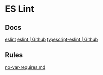 # ES Lint

## Docs

[eslint](https://eslint.org/)
[eslint | Github](https://github.com/eslint/eslint)
[typescript-eslint | Github](https://github.com/typescript-eslint/typescript-eslint)


## Rules


[no-var-requires.md](https://github.com/typescript-eslint/typescript-eslint/blob/master/packages/eslint-plugin/docs/rules/no-var-requires.md)


